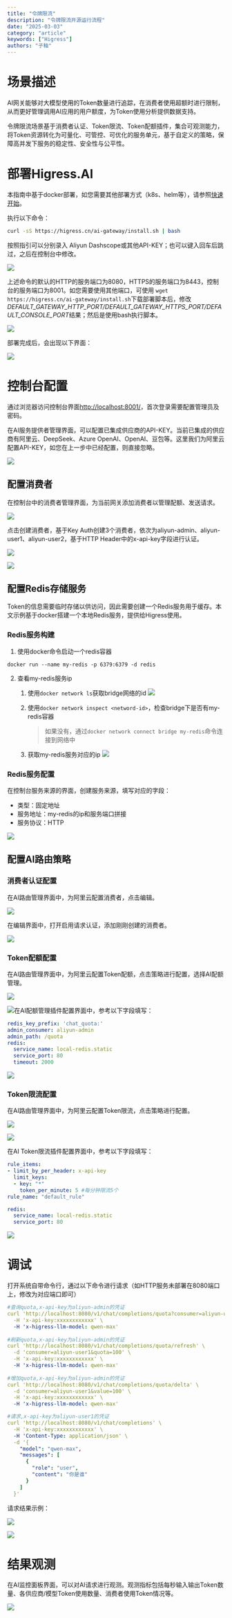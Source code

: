 ```yaml
---
title: "令牌限流"
description: "令牌限流开源运行流程"
date: "2025-03-03"
category: "article"
keywords: ["Higress"]
authors: "子釉"
---
```


# 场景描述
AI网关能够对大模型使用的Token数量进行追踪，在消费者使用超额时进行限制，从而更好管理调用AI应用的用户额度，为Token使用分析提供数据支持。

令牌限流场景基于消费者认证、Token限流、Token配额插件，集合可观测能力，将Token资源转化为可量化、可管控、可优化的服务单元，基于自定义的策略，保障高并发下服务的稳定性、安全性与公平性。



# 部署Higress.AI
本指南中基于docker部署，如您需要其他部署方式（k8s、helm等），请参照[快速开始](https://higress.cn/docs/latest/user/quickstart/)。



执行以下命令：

```bash
curl -sS https://higress.cn/ai-gateway/install.sh | bash
```

按照指引可以分别录入 Aliyun Dashscope或其他API-KEY；也可以键入回车后跳过，之后在控制台中修改。

![](https://intranetproxy.alipay.com/skylark/lark/0/2025/png/66357218/1741063971166-0b83c7c9-b093-49f1-b38b-145994623f30.png)



上述命令的默认的HTTP的服务端口为8080，HTTPS的服务端口为8443，控制台的服务端口为8001。如您需要使用其他端口，可使用 `wget https://higress.cn/ai-gateway/install.sh`下载部署脚本后，修改*DEFAULT_GATEWAY_HTTP_PORT/DEFAULT_GATEWAY_HTTPS_PORT/DEFAULT_CONSOLE_PORT*结果；然后是使用bash执行脚本。

![](https://intranetproxy.alipay.com/skylark/lark/0/2025/png/66357218/1741059869116-ab053c2c-0aaf-451b-8cad-21ac9664c28d.png)



部署完成后，会出现以下界面：

![](https://intranetproxy.alipay.com/skylark/lark/0/2025/png/66357218/1741063935811-ddf2eef7-967d-49a8-92e6-f99613b7dbf7.png)

# 控制台配置
通过浏览器访问控制台界面[http://localhost:8001/](http://localhost:8001/)，首次登录需要配置管理员及密码。

在AI服务提供者管理界面，可以配置已集成供应商的API-KEY。当前已集成的供应商有阿里云、DeepSeek、Azure OpenAI、OpenAI、豆包等。这里我们为阿里云配置API-KEY，如您在上一步中已经配置，则直接忽略。

![](https://intranetproxy.alipay.com/skylark/lark/0/2025/png/66357218/1741082187334-4ffee05e-04d9-49c0-b3e9-aa40c1d4ce9c.png)



## 配置消费者
在控制台中的消费者管理界面，为当前网关添加消费者以管理配额、发送请求。

![](https://intranetproxy.alipay.com/skylark/lark/0/2025/png/66357218/1741163343009-d86b6ab1-ac65-4bff-85d5-b10470cdb5d2.png)

点击创建消费者，基于Key Auth创建3个消费者，依次为aliyun-admin、aliyun-user1、aliyun-user2，基于HTTP Header中的x-api-key字段进行认证。

![](https://intranetproxy.alipay.com/skylark/lark/0/2025/png/66357218/1741163423118-136460aa-2343-4d21-a650-2582cc54f7a5.png)

![](https://intranetproxy.alipay.com/skylark/lark/0/2025/png/66357218/1741163549425-932c37ba-dac9-479f-a8e4-4da178f2923b.png)



## 配置Redis存储服务
Token的信息需要临时存储以供访问，因此需要创建一个Redis服务用于缓存。本文示例基于docker搭建一个本地Redis服务，提供给Higress使用。



### Redis服务构建
1. 使用docker命令启动一个redis容器

```plain
docker run --name my-redis -p 6379:6379 -d redis
```

2. 查看my-redis服务ip
   
   1. 使用`docker network ls`获取bridge网络的id
![](https://intranetproxy.alipay.com/skylark/lark/0/2025/png/66357218/1741165645724-273cc80e-8999-4411-ad0e-5af7a5aebf08.png)

   2. 使用`docker network inspect <netword-id>`，检查bridge下是否有my-redis容器
        > 如果没有，通过`docker network connect bridge my-redis`命令连接到网络中
   
   1. 获取my-redis服务对应的ip
![](https://intranetproxy.alipay.com/skylark/lark/0/2025/png/66357218/1741165741053-28f5caa1-e1d3-43ff-bfd0-af244893d8ad.png)



### Redis服务配置
在控制台服务来源的界面，创建服务来源，填写对应的字段：

+ 类型：固定地址
+ 服务地址：my-redis的ip和服务端口拼接
+ 服务协议：HTTP

![](https://intranetproxy.alipay.com/skylark/lark/0/2025/png/66357218/1741165841319-2c1310d2-253c-4127-8464-326c5dbbf305.png)



## 配置AI路由策略
### 消费者认证配置
在AI路由管理界面中，为阿里云配置消费者，点击编辑。

![](https://intranetproxy.alipay.com/skylark/lark/0/2025/png/66357218/1741166983812-8a2d6ce9-4c09-4415-a591-2a7fe6eea38f.png)

在编辑界面中，打开启用请求认证，添加刚刚创建的消费者。

![](https://intranetproxy.alipay.com/skylark/lark/0/2025/png/66357218/1741166960430-81abef16-03f3-4580-8bd9-2c0b26d86763.png)





### Token配额配置
在AI路由管理界面中，为阿里云配置Token配额，点击策略进行配置，选择AI配额管理。

![](https://intranetproxy.alipay.com/skylark/lark/0/2025/png/66357218/1741082325606-a8bed434-c49d-4daa-aba6-1a0e2bb8b7d8.png)

![](https://intranetproxy.alipay.com/skylark/lark/0/2025/png/66357218/1741167450711-b9d1b3da-b821-4e0a-88bf-4e48453387e1.png)在AI配额管理插件配置界面中，参考以下字段填写：

```yaml
redis_key_prefix: 'chat_quota:'
admin_consumer: aliyun-admin
admin_path: /quota
redis:
  service_name: local-redis.static
  service_port: 80
  timeout: 2000
```

![](https://intranetproxy.alipay.com/skylark/lark/0/2025/png/66357218/1741167559447-bd6ecc5b-9c07-4fdc-b006-526399707731.png)

### Token限流配置
在AI路由管理界面中，为阿里云配置Token限流，点击策略进行配置。

![](https://intranetproxy.alipay.com/skylark/lark/0/2025/png/66357218/1741082325606-a8bed434-c49d-4daa-aba6-1a0e2bb8b7d8.png)

![](https://intranetproxy.alipay.com/skylark/lark/0/2025/png/66357218/1741190894349-a7790310-3f03-4fe6-80d8-e2b48bcce815.png)

在AI Token限流插件配置界面中，参考以下字段填写：

```yaml
rule_items:
- limit_by_per_header: x-api-key
  limit_keys:
  - key: "*"
    token_per_minute: 5 #每分钟限流5个
rule_name: "default_rule"

redis:
  service_name: local-redis.static
  service_port: 80
```

![](https://intranetproxy.alipay.com/skylark/lark/0/2025/png/66357218/1741190983553-93b83b07-345d-4315-a7e6-8269b37dd933.png)



# 调试
打开系统自带命令行，通过以下命令进行请求（如HTTP服务未部署在8080端口上，修改为对应端口即可）

```yaml
#查询quota,x-api-key为aliyun-admin的凭证
curl 'http://localhost:8080/v1/chat/completions/quota?consumer=aliyun-user1' \
  -H 'x-api-key:xxxxxxxxxxxx' \
  -H 'x-higress-llm-model: qwen-max'
  
#刷新quota,x-api-key为aliyun-admin的凭证
curl 'http://localhost:8080/v1/chat/completions/quota/refresh' \
  -d 'consumer=aliyun-user1&quota=100' \
  -H 'x-api-key:xxxxxxxxxxxx' \
  -H 'x-higress-llm-model: qwen-max'
  
#增加quota,x-api-key为aliyun-admin的凭证
curl 'http://localhost:8080/v1/chat/completions/quota/delta' \
  -d 'consumer=aliyun-user1&value=100' \
  -H 'x-api-key:xxxxxxxxxxxx' \
  -H 'x-higress-llm-model: qwen-max'

#请求,x-api-key为aliyun-user1的凭证
curl 'http://localhost:8080/v1/chat/completions' \
  -H 'x-api-key:xxxxxxxxxxxx' \
  -H 'Content-Type: application/json' \
  -d '{
    "model": "qwen-max",
    "messages": [
      {
        "role": "user",
        "content": "你是谁"
      }
    ]
  }'

```

请求结果示例：

![](https://intranetproxy.alipay.com/skylark/lark/0/2025/png/66357218/1741191138320-6be5d195-a26c-403d-a260-0588530d5813.png)

![](https://intranetproxy.alipay.com/skylark/lark/0/2025/png/66357218/1741191958688-f724afa7-0dfc-43be-9798-8feb7fcf1c37.png)



# 结果观测
在AI监控面板界面，可以对AI请求进行观测。观测指标包括每秒输入输出Token数量、各供应商/模型Token使用数量、消费者使用Token情况等。

![](https://intranetproxy.alipay.com/skylark/lark/0/2025/png/66357218/1741191602518-6e6009a6-ee53-4450-9066-4a2dcc312bbf.png)

